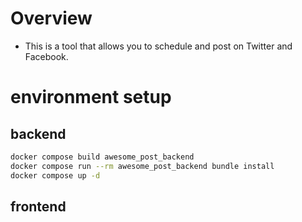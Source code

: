 # Overview
- This is a tool that allows you to schedule and post on Twitter and Facebook.
# environment setup
## backend
```sh
docker compose build awesome_post_backend
docker compose run --rm awesome_post_backend bundle install
docker compose up -d
```
## frontend